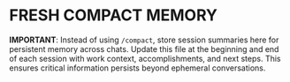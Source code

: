 # FRESH COMPACT MEMORY

**IMPORTANT**: Instead of using `/compact`, store session summaries here for persistent memory across chats. Update this file at the beginning and end of each session with work context, accomplishments, and next steps. This ensures critical information persists beyond ephemeral conversations.